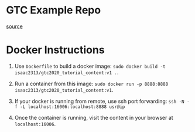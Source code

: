 # GTC Example Repo

[source](https://gitlab.com/joshwyatt/gtc_example_repo/-/tree/master)

# Docker Instructions

1. Use `Dockerfile` to build a docker image: `sudo docker build -t isaac2313/gtc2020_tutorial_content:v1 .`.

2. Run a container from this image: `sudo docker run -p 8888:8888 isaac2313/gtc2020_tutorial_content:v1`.

3. If your docker is running from remote, use ssh port forwarding: `ssh -N -f -L localhost:16006:localhost:8888 usr@ip`

4. Once the container is running, visit the content in your browser at `localhost:16006`.

